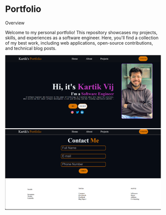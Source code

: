 # Portfolio


Overview

Welcome to my personal portfolio! This repository showcases my projects, skills, and experiences as a software engineer. Here, you'll find a collection of my best work, including web applications, open-source contributions, and technical blog posts.

![image alt](https://github.com/kartik3030/Portfolio/blob/main/Screenshot%202025-03-28%20165935.png?raw=true)
![image alt](https://github.com/kartik3030/Portfolio/blob/main/Screenshot%202025-03-28%20170019.png?raw=true)
